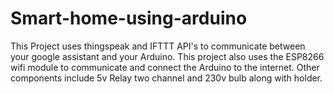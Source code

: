 # Smart-home-using-arduino
This Project uses thingspeak and IFTTT API's to communicate between your google assistant and your Arduino. This project also uses the ESP8266 wifi module to communicate and connect the Arduino to the internet. Other components include 5v Relay two channel and 230v bulb along with holder.
